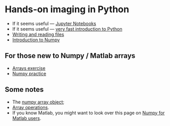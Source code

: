 # Hands-on imaging in Python

* If it seems useful — [Jupyter
Notebooks](https://matthew-brett.github.io/dipy-textbook/using_jupyter.html)
* If it seems useful — [very fast introduction to
  Python](https://matthew-brett.github.io/dipy-textbook/introducing_python.html)
* [Writing and reading
  files](https://matthew-brett.github.io/dipy-textbook/pathlib)
* [Introduction to
  Numpy](https://matthew-brett.github.io/dipy-textbook/umpy_intro.html)

## For those new to Numpy / Matlab arrays

* [Arrays
exercise](https://dipy.nipraxis.org/hub/user-redirect/git-pull?repo=https%3A//github.com/nipraxis/arrays&subPath=arrays.ipynb)
* [Numpy
practice](https://dipy.nipraxis.org/hub/user-redirect/git-pull?repo=https%3A//github.com/nipraxis/array_practice&subPath=array_practice.ipynb)

## Some notes

* The [numpy array
  object](https://scipy-lectures.org/intro/numpy/array_object.html);
* [Array operations](https://scipy-lectures.org/intro/numpy/operations.html).
* If you know Matlab, you might want to look over this page on [Numpy for
  Matlab users](https://numpy.org/doc/stable/user/numpy-for-matlab-users.html).
